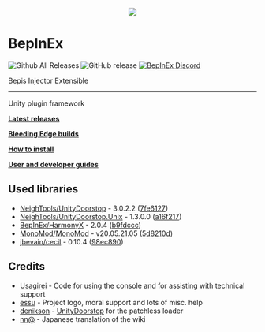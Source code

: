 <p align="center">
    <img src="https://avatars2.githubusercontent.com/u/39589027?s=256">
</p>

# BepInEx
![Github All Releases](https://img.shields.io/github/downloads/bepinex/bepinex/total.svg)
![GitHub release](https://img.shields.io/github/release/bepinex/bepinex.svg)
[![BepInEx Discord](https://user-images.githubusercontent.com/7288322/34429117-c74dbd12-ecb8-11e7-896d-46369cd0de5b.png)](https://discord.gg/MpFEDAg)

Bepis Injector Extensible

---

Unity plugin framework

**[Latest releases](https://github.com/BepInEx/BepInEx/releases)**

**[Bleeding Edge builds](https://builds.bepis.io/projects/bepinex_be)**

**[How to install](https://bepinex.github.io/bepinex_docs/master/articles/user_guide/installation/index.html)**

**[User and developer guides](https://bepinex.github.io/bepinex_docs/master/articles/index.html)**

## Used libraries
- [NeighTools/UnityDoorstop](https://github.com/NeighTools/UnityDoorstop) - 3.0.2.2 ([7fe6127](https://github.com/NeighTools/UnityDoorstop/commit/7fe6127849c6cbbb4943f3f14146ae6ade7ec0bf))
- [NeighTools/UnityDoorstop.Unix](https://github.com/NeighTools/UnityDoorstop.Unix) - 1.3.0.0 ([a16f217](https://github.com/NeighTools/UnityDoorstop.Unix/commit/a16f21743fdadedc8e091226c6731dbf7e9113c8))
- [BepInEx/HarmonyX](https://github.com/BepInEx/HarmonyX) - 2.0.4 ([b9fdccc](https://github.com/BepInEx/HarmonyX/commit/b9fdcccb44fc94e04cf795c3dc1af9103af9759a))
- [MonoMod/MonoMod](https://github.com/MonoMod/MonoMod) - v20.05.21.05 ([5d8210d](https://github.com/MonoMod/MonoMod/commit/5d8210d35efb6e85b7b40f1ce040257012936a90))
- [jbevain/cecil](https://github.com/jbevain/cecil) - 0.10.4 ([98ec890](https://github.com/jbevain/cecil/commit/98ec890d44643ad88d573e97be0e120435eda732))

## Credits
- [Usagirei](https://github.com/Usagirei) - Code for using the console and for assisting with technical support
- [essu](https://github.com/exdownloader) - Project logo, moral support and lots of misc. help
- [denikson](https://github.com/denikson) - [UnityDoorstop](https://github.com/NeighTools/UnityDoorstop) for the patchless loader
- [nn@](https://twitter.com/NnAone2cmg) - Japanese translation of the wiki
